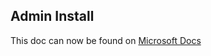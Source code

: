 ## Admin Install

This doc can now be found on [Microsoft Docs](https://docs.microsoft.com/power-platform/guidance/coe/cli/alm/admin-install)